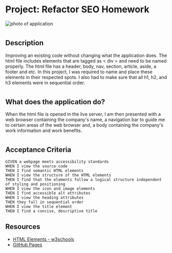 # Project: Refactor SEO Homework
![photo of application](screen-shot.png)
#
## Description
Improving an existing code without changing what the application does. The html file includes elements that are tagged as < div > and need to be named properly. The html file has a header, body, nav, section, article, aside, a footer and etc. In this project, I was required to name and place these elements in their respected spots. I also had to make sure that all h1, h2, and h3 elements were in sequential order.
#
## What does the application do?
When the html file is opened in the live server, I am then presented with a web browser containing the company's name, a navigation bar to guide me to certain areas of the web browser and, a body containing the company's work information and work benefits.
#
## Acceptance Criteria
```
GIVEN a webpage meets accessibility standards
WHEN I view the source code
THEN I find semantic HTML elements
WHEN I view the structure of the HTML elements
THEN I find that the elements follow a logical structure independent of styling and positioning
WHEN I view the icon and image elements
THEN I find accessible alt attributes
WHEN I view the heading attributes
THEN they fall in sequential order
WHEN I view the title element
THEN I find a concise, descriptive title
```
## Resources
* [HTML Elements - w3schools](https://www.w3schools.com/html/html_elements.asp)
* [GitHub Pages](https://pages.github.com/)